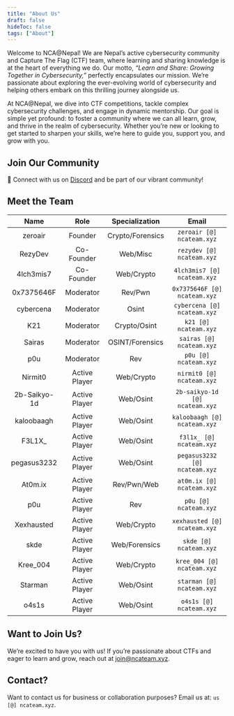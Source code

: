 ```yaml
---
title: "About Us"
draft: false
hideToc: false
tags: ["About"]
---
```


Welcome to NCA@Nepal! We are Nepal’s active cybersecurity community and Capture The Flag (CTF) team, where learning and sharing knowledge is at the heart of everything we do. Our motto, _“Learn and Share: Growing Together in Cybersecurity,”_ perfectly encapsulates our mission. We’re passionate about exploring the ever-evolving world of cybersecurity and helping others embark on this thrilling journey alongside us.

At NCA@Nepal, we dive into  CTF competitions, tackle complex cybersecurity challenges, and engage in dynamic mentorship. Our goal is simple yet profound: to foster a community where we can all learn, grow, and thrive in the realm of cybersecurity. Whether you’re new or looking to get started to sharpen your skills, we’re here to guide you, support you, and grow with you.

## Join Our Community

💬 Connect with us on [Discord](https://discord.gg/KDuvkJHh3D) and be part of our vibrant community!

## Meet the Team

|     Name     |     Role      |  Specialization  |           Email                |
| :----------: | :-----------: | :--------------: |   :------------------------:   |
|   zeroair    |    Founder    | Crypto/Forensics |   `zeroair [@] ncateam.xyz`    |
|   RezyDev    |  Co-Founder   |     Web/Misc     |   `rezydev [@] ncateam.xyz`    |
|  4lch3mis7   |  Co-Founder   |    Web/Crypto    |  `4lch3mis7 [@] ncateam.xyz`   |
|  0x7375646F  |   Moderator   |     Rev/Pwn      |  `0x7375646F [@] ncateam.xyz`  |
|  cybercena   |   Moderator   |      Osint       |  `cybercena [@] ncateam.xyz`   |
|     K21      |   Moderator   |   Crypto/Osint   |     `k21 [@] ncateam.xyz`      |
|   Sairas     |   Moderator   | OSINT/Forensics  |   `sairas [@] ncateam.xyz`     |
|    p0u       |   Moderator   |       Rev        |     `p0u [@] ncateam.xyz`      |
|   Nirmit0    | Active Player |    Web/Crypto    |   `nirmit0 [@] ncateam.xyz`    |
| 2b-Saikyo-1d | Active Player |    Web/Osint     | `2b-saikyo-1d [@] ncateam.xyz` |
|  kaloobaagh  | Active Player |    Web/Osint     | `kaloobaagh [@] ncateam.xyz`   |
|    F3L1X_    | Active Player |    Web/Osint     |  `f3l1x_ [@] ncateam.xyz`      |
| pegasus3232  | Active Player |    Web/Osint     |  `pegasus3232 [@] ncateam.xyz` |
|   At0m.ix    | Active Player |   Rev/Pwn/Web    |  `at0m.ix [@] ncateam.xyz`     |
|    p0u       | Active Player |       Rev        |  `p0u [@] ncateam.xyz`         |
|  Xexhausted  | Active Player |     Web/Crypto   |  `xexhausted [@] ncateam.xyz`  |
|   skde       | Active Player |   Web/Forensics  |     `skde [@] ncateam.xyz`     |
|  Kree_004    | Active Player |    Web/Crypto    |   `kree_004 [@] ncateam.xyz`   |
|   Starman    | Active Player |    Web/Osint     |     `starman [@] ncateam.xyz`  |
|   o4s1s      | Active Player |     Web/Osint    |   `o4s1s [@] ncateam.xyz`      |

## Want to Join Us?
We’re excited to have you with us! If you’re passionate about CTFs and eager to learn and grow, reach out at [join@ncateam.xyz](mailto:join@ncateam.xyz).

## Contact?
Want to contact us for business or collaboration purposes? Email us at: `us [@] ncateam.xyz`.
